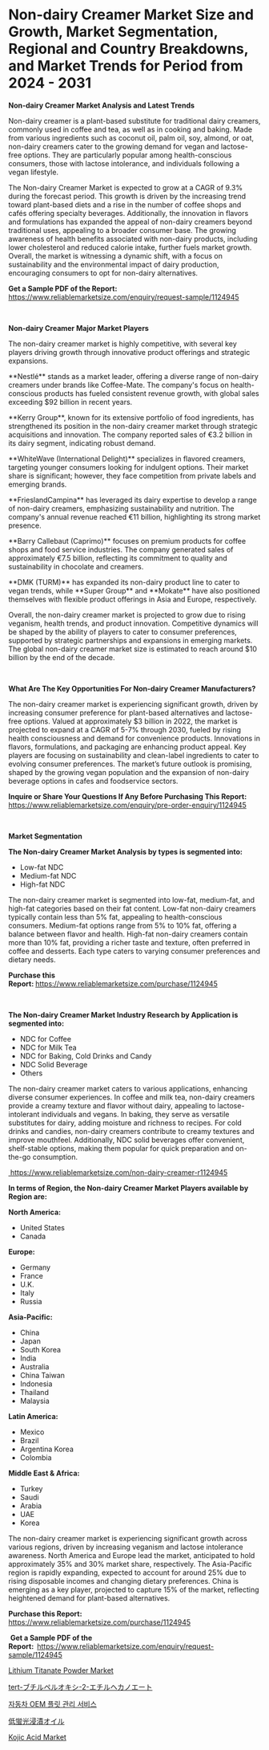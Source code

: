 <p><h1>Non-dairy Creamer Market Size and Growth, Market Segmentation, Regional and Country Breakdowns, and Market Trends for Period from 2024 -  2031</h1></p><p><strong>Non-dairy Creamer Market Analysis and Latest Trends</strong></p>
<p><p>Non-dairy creamer is a plant-based substitute for traditional dairy creamers, commonly used in coffee and tea, as well as in cooking and baking. Made from various ingredients such as coconut oil, palm oil, soy, almond, or oat, non-dairy creamers cater to the growing demand for vegan and lactose-free options. They are particularly popular among health-conscious consumers, those with lactose intolerance, and individuals following a vegan lifestyle.</p><p>The Non-dairy Creamer Market is expected to grow at a CAGR of 9.3% during the forecast period. This growth is driven by the increasing trend toward plant-based diets and a rise in the number of coffee shops and cafés offering specialty beverages. Additionally, the innovation in flavors and formulations has expanded the appeal of non-dairy creamers beyond traditional uses, appealing to a broader consumer base. The growing awareness of health benefits associated with non-dairy products, including lower cholesterol and reduced calorie intake, further fuels market growth. Overall, the market is witnessing a dynamic shift, with a focus on sustainability and the environmental impact of dairy production, encouraging consumers to opt for non-dairy alternatives.</p></p>
<p><strong>Get a Sample PDF of the Report:&nbsp;</strong> <a href="https://www.reliablemarketsize.com/enquiry/request-sample/1124945">https://www.reliablemarketsize.com/enquiry/request-sample/1124945</a></p>
<p>&nbsp;</p>
<p><strong>Non-dairy Creamer Major Market Players</strong></p>
<p><p>The non-dairy creamer market is highly competitive, with several key players driving growth through innovative product offerings and strategic expansions. </p><p>**Nestlé** stands as a market leader, offering a diverse range of non-dairy creamers under brands like Coffee-Mate. The company's focus on health-conscious products has fueled consistent revenue growth, with global sales exceeding $92 billion in recent years.</p><p>**Kerry Group**, known for its extensive portfolio of food ingredients, has strengthened its position in the non-dairy creamer market through strategic acquisitions and innovation. The company reported sales of €3.2 billion in its dairy segment, indicating robust demand.</p><p>**WhiteWave (International Delight)** specializes in flavored creamers, targeting younger consumers looking for indulgent options. Their market share is significant; however, they face competition from private labels and emerging brands.</p><p>**FrieslandCampina** has leveraged its dairy expertise to develop a range of non-dairy creamers, emphasizing sustainability and nutrition. The company's annual revenue reached €11 billion, highlighting its strong market presence.</p><p>**Barry Callebaut (Caprimo)** focuses on premium products for coffee shops and food service industries. The company generated sales of approximately €7.5 billion, reflecting its commitment to quality and sustainability in chocolate and creamers.</p><p>**DMK (TURM)** has expanded its non-dairy product line to cater to vegan trends, while **Super Group** and **Mokate** have also positioned themselves with flexible product offerings in Asia and Europe, respectively.</p><p>Overall, the non-dairy creamer market is projected to grow due to rising veganism, health trends, and product innovation. Competitive dynamics will be shaped by the ability of players to cater to consumer preferences, supported by strategic partnerships and expansions in emerging markets. The global non-dairy creamer market size is estimated to reach around $10 billion by the end of the decade.</p></p>
<p>&nbsp;</p>
<p><strong>What Are The Key Opportunities For Non-dairy Creamer Manufacturers?</strong></p>
<p><p>The non-dairy creamer market is experiencing significant growth, driven by increasing consumer preference for plant-based alternatives and lactose-free options. Valued at approximately $3 billion in 2022, the market is projected to expand at a CAGR of 5-7% through 2030, fueled by rising health consciousness and demand for convenience products. Innovations in flavors, formulations, and packaging are enhancing product appeal. Key players are focusing on sustainability and clean-label ingredients to cater to evolving consumer preferences. The market’s future outlook is promising, shaped by the growing vegan population and the expansion of non-dairy beverage options in cafes and foodservice sectors.</p></p>
<p><strong>Inquire or Share Your Questions If Any Before Purchasing This Report:</strong> <a href="https://www.reliablemarketsize.com/enquiry/pre-order-enquiry/1124945">https://www.reliablemarketsize.com/enquiry/pre-order-enquiry/1124945</a></p>
<p>&nbsp;</p>
<p><strong>Market Segmentation</strong></p>
<p><strong>The Non-dairy Creamer Market Analysis by types is segmented into:</strong></p>
<p><ul><li>Low-fat NDC</li><li>Medium-fat NDC</li><li>High-fat NDC</li></ul></p>
<p><p>The non-dairy creamer market is segmented into low-fat, medium-fat, and high-fat categories based on their fat content. Low-fat non-dairy creamers typically contain less than 5% fat, appealing to health-conscious consumers. Medium-fat options range from 5% to 10% fat, offering a balance between flavor and health. High-fat non-dairy creamers contain more than 10% fat, providing a richer taste and texture, often preferred in coffee and desserts. Each type caters to varying consumer preferences and dietary needs.</p></p>
<p><strong>Purchase this Report:&nbsp;</strong><a href="https://www.reliablemarketsize.com/purchase/1124945">https://www.reliablemarketsize.com/purchase/1124945</a></p>
<p>&nbsp;</p>
<p><strong>The Non-dairy Creamer Market Industry Research by Application is segmented into:</strong></p>
<p><ul><li>NDC for Coffee</li><li>NDC for Milk Tea</li><li>NDC for Baking, Cold Drinks and Candy</li><li>NDC Solid Beverage</li><li>Others</li></ul></p>
<p><p>The non-dairy creamer market caters to various applications, enhancing diverse consumer experiences. In coffee and milk tea, non-dairy creamers provide a creamy texture and flavor without dairy, appealing to lactose-intolerant individuals and vegans. In baking, they serve as versatile substitutes for dairy, adding moisture and richness to recipes. For cold drinks and candies, non-dairy creamers contribute to creamy textures and improve mouthfeel. Additionally, NDC solid beverages offer convenient, shelf-stable options, making them popular for quick preparation and on-the-go consumption.</p></p>
<p><a href="https://www.reliablemarketsize.com/non-dairy-creamer-r1124945">&nbsp;https://www.reliablemarketsize.com/non-dairy-creamer-r1124945</a></p>
<p><strong>In terms of Region, the Non-dairy Creamer Market Players available by Region are:</strong></p>
<p>
    <p> <strong> North America: </strong>
        <ul>
            <li>United States</li>
            <li>Canada</li>
        </ul>
        </p> 
    <p> <strong> Europe: </strong>
        <ul>
            <li>Germany</li>
            <li>France</li>
            <li>U.K.</li>
            <li>Italy</li>
            <li>Russia</li>
        </ul>
        </p> 
    <p> <strong> Asia-Pacific: </strong>
        <ul>
            <li>China</li>
            <li>Japan</li>
            <li>South Korea</li>
            <li>India</li>
            <li>Australia</li>
            <li>China Taiwan</li>
            <li>Indonesia</li>
            <li>Thailand</li>
            <li>Malaysia</li>
        </ul>
        </p> 
    <p> <strong> Latin America: </strong>
        <ul>
            <li>Mexico</li>
            <li>Brazil</li>
            <li>Argentina Korea</li>
            <li>Colombia</li>
        </ul>
        </p> 
    <p> <strong> Middle East & Africa: </strong>
        <ul>
            <li>Turkey</li>
            <li>Saudi</li>
            <li>Arabia</li>
            <li>UAE</li>
            <li>Korea</li>
        </ul>
    </p>
    </p>
<p><p>The non-dairy creamer market is experiencing significant growth across various regions, driven by increasing veganism and lactose intolerance awareness. North America and Europe lead the market, anticipated to hold approximately 35% and 30% market share, respectively. The Asia-Pacific region is rapidly expanding, expected to account for around 25% due to rising disposable incomes and changing dietary preferences. China is emerging as a key player, projected to capture 15% of the market, reflecting heightened demand for plant-based alternatives.</p></p>
<p><strong>Purchase this Report: </strong><a href="https://www.reliablemarketsize.com/purchase/1124945">https://www.reliablemarketsize.com/purchase/1124945</a></p>
<p>&nbsp;<strong>Get a Sample PDF of the Report:&nbsp;&nbsp;</strong><a href="https://www.reliablemarketsize.com/enquiry/request-sample/1124945">https://www.reliablemarketsize.com/enquiry/request-sample/1124945</a></p>
<p><strong></strong></p>
<p><p><a href="https://www.linkedin.com/pulse/booming-lithium-titanate-powder-market-sector-analysis-demgc?trackingId=G5jeeVjERh%2B%2Bph7jqFMONQ%3D%3D">Lithium Titanate Powder Market</a></p><p><a href="https://medium.com/@randallrunte2023/%E3%83%86%E3%83%AB%E3%83%88%E3%83%96%E3%83%81%E3%83%AB%E3%83%9A%E3%83%AB%E3%82%AA%E3%82%AD%E3%82%B7-2-%E3%82%A8%E3%83%81%E3%83%AB%E3%83%98%E3%82%AB%E3%83%8E%E3%82%A8%E3%83%BC%E3%83%88%E5%B8%82%E5%A0%B4%E3%81%AE%E6%A6%82%E8%A6%81-2024%E5%B9%B4%E3%81%8B%E3%82%892031%E5%B9%B4%E3%81%BE%E3%81%A7%E3%81%AE%E3%82%B0%E3%83%AD%E3%83%BC%E3%83%90%E3%83%AB%E5%B8%82%E5%A0%B4%E3%81%AE%E3%83%88%E3%83%AC%E3%83%B3%E3%83%89%E3%81%A8%E5%B0%86%E6%9D%A5%E3%81%AE%E5%B1%95%E6%9C%9B-ebc64d6e8189">tert-ブチルペルオキシ-2-エチルヘカノエート</a></p><p><a href="https://medium.com/@alicegalloway22/automotive-oem-fleet-management-services-market-%EC%9D%98-%EA%B8%80%EB%A1%9C%EB%B2%8C-%EC%8B%9C%EC%9E%A5-%EA%B0%9C%EC%9A%94%EB%8A%94-%EC%A0%84-%EC%84%B8%EA%B3%84-%EB%B0%8F-%EC%A3%BC%EC%9A%94-%EC%8B%9C%EC%9E%A5%EC%9D%98-%EC%82%B0%EC%97%85%EC%97%90-%EC%98%81%ED%96%A5%EC%9D%84-%EB%AF%B8%EC%B9%98%EB%8A%94-%EC%A3%BC%EC%9A%94-%ED%8A%B8%EB%A0%8C%EB%93%9C%EC%97%90-%EB%8C%80%ED%95%9C-42ee35bebe83">자동차 OEM 플릿 관리 서비스</a></p><p><a href="https://medium.com/@tomcat56456/low-fluorescence-immersion-oil-market-%E3%81%AE%E3%82%B0%E3%83%AD%E3%83%BC%E3%83%90%E3%83%AB%E5%B8%82%E5%A0%B4%E6%A6%82%E8%A6%81%E3%81%AF-%E4%B8%96%E7%95%8C%E3%81%8A%E3%82%88%E3%81%B3%E4%B8%BB%E8%A6%81%E5%B8%82%E5%A0%B4%E3%81%AB%E3%81%8A%E3%81%91%E3%82%8B%E6%A5%AD%E7%95%8C%E3%81%AB%E5%BD%B1%E9%9F%BF%E3%82%92%E4%B8%8E%E3%81%88%E3%82%8B%E4%B8%BB%E8%A6%81%E3%81%AA%E3%83%88%E3%83%AC%E3%83%B3%E3%83%89%E3%81%AB%E3%81%A4%E3%81%84%E3%81%A6-%E7%8B%AC%E8%87%AA%E3%81%AE%E8%A6%96%E7%82%B9%E3%82%92%E6%8F%90%E4%BE%9B%E3%81%97%E3%81%BE%E3%81%99-93c16e543b1c">低蛍光浸漬オイル</a></p><p><a href="https://issuu.com/reportprime-2/docs/kojic-acid-market-size-2030.pptx_52ce3aa996eed9">Kojic Acid Market</a></p></p>